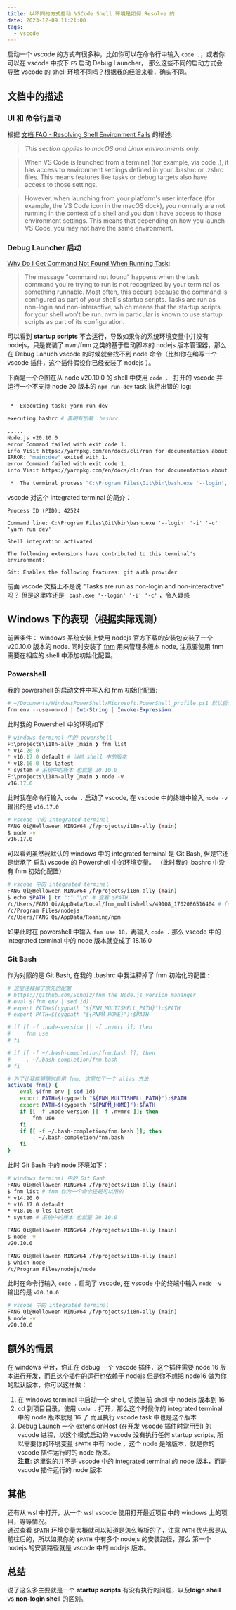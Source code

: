 ```yaml
---
title: 以不同的方式启动 VSCode Shell 环境是如何 Resolve 的
date: 2023-12-09 11:21:00
tags:
  - vscode
---
```


启动一个 vscode 的方式有很多种，比如你可以在命令行中输入 `code .`，或者你可以在 vscode 中按下 `F5` 启动 Debug Launcher，
那么这些不同的启动方式会导致 vscode 的 shell 环境不同吗？根据我的经验来看，确实不同。

## 文档中的描述

### UI 和 命令行启动

根据 [文档 FAQ - Resolving Shell Environment Fails](https://code.visualstudio.com/docs/supporting/FAQ#_resolving-shell-environment-fails)
的描述:

> _This section applies to macOS and Linux environments only._

> When VS Code is launched from a terminal (for example, via code .), it has access to environment settings defined in your .bashrc or .zshrc files. This means features like tasks or debug targets also have access to those settings.

> However, when launching from your platform's user interface (for example, the VS Code icon in the macOS dock), you normally are not running in the context of a shell and you don't have access to those environment settings. This means that depending on how you launch VS Code, you may not have the same environment.

### Debug Launcher 启动

[Why Do I Get Command Not Found When Running Task](https://code.visualstudio.com/docs/editor/tasks#_why-do-i-get-command-not-found-when-running-a-task):

> The message "command not found" happens when the task command you're trying to run is not recognized by your terminal as something runnable. Most often, this occurs because the command is configured as part of your shell's startup scripts. Tasks are run as non-login and non-interactive, which means that the startup scripts for your shell won't be run. nvm in particular is known to use startup scripts as part of its configuration.

可以看到 **startup scripts** 不会运行，导致如果你的系统环境变量中并没有 nodejs，只是安装了 nvm/fnm 之类的基于启动脚本的 nodejs 版本管理器，那么
在 Debug Lanuch vscode 的时候就会找不到 node 命令（比如你在编写一个 vscode 插件，这个插件假设你已经安装了 nodejs ）。

下面是一个企图在从 node v20.10.0 的 shell 中使用 `code . ` 打开的 vscode 并运行一个不支持 node 20 版本的 `npm run dev` task 执行出错的 log:

```bash

 *  Executing task: yarn run dev

executing bashrc # 表明有加载 .bashrc

.....
Node.js v20.10.0
error Command failed with exit code 1.
info Visit https://yarnpkg.com/en/docs/cli/run for documentation about this command.
ERROR: "main:dev" exited with 1.
error Command failed with exit code 1.
info Visit https://yarnpkg.com/en/docs/cli/run for documentation about this command.

 *  The terminal process "C:\Program Files\Git\bin\bash.exe '--login', '-i', '-c', 'yarn run dev'" terminated with exit code: 1.
```

vscode 对这个 integrated terminal 的简介：

```plaintext
Process ID (PID): 42524

Command line: C:\Program Files\Git\bin\bash.exe '--login' '-i' '-c' 'yarn run dev'

Shell integration activated

The following extensions have contributed to this terminal's environment:

Git: Enables the following features: git auth provider
```

前面 vscode 文档上不是说 "Tasks are run as non-login and non-interactive" 吗？
但是这里咋还是 ` bash.exe '--login' '-i' '-c'` ，令人疑惑

## Windows 下的表现（根据实际观测）

前置条件： windows 系统安装上使用 nodejs 官方下载的安装包安装了一个 v20.10.0 版本的 node.
同时安装了 [fnm](https://github.com/Schniz/fnm) 用来管理多版本 node, 注意要使用 fnm 需要在相应的 shell
中添加初始化配置。

### Powershell

我的 powershell 的启动文件中写入和 fnm 初始化配置:

```powershell
# ~/Documents/WindowsPowerShell/Microsoft.PowerShell_profile.ps1 默认启动文件位置
fnm env --use-on-cd | Out-String | Invoke-Expression
```

此时我的 Powershell 中的环境如下：

```powershell
# windows terminal 中的 powershell
F:\projects\i18n-ally main ❯ fnm list
* v14.20.0
* v16.17.0 default # 当前 shell 中的版本
* v18.16.0 lts-latest
* system # 系统中的版本 也就是 20.10.0
F:\projects\i18n-ally main ❯ node -v
v16.17.0
```

此时我在命令行输入 `code .` 启动了 vscode, 在 vscode 中的终端中输入 `node -v` 输出的是 `v16.17.0`

```bash
# vscode 中的 integrated terminal
FANG Qi@Helloween MINGW64 /f/projects/i18n-ally (main)
$ node -v
v16.17.0
```

可以看到虽然我默认的 windows 中的 integrated terminal 是 Git Bash, 但是它还是继承了 启动 vscode 的 Powershell 中的环境变量。
（此时我的 .bashrc 中没有 fnm 初始化配置）

```bash
# vscode 中的 integrated terminal
FANG Qi@Helloween MINGW64 /f/projects/i18n-ally (main)
$ echo $PATH | tr ":" "\n" # 查看 $PATH
/c/Users/FANG Qi/AppData/Local/fnm_multishells/49108_1702086516404 # fnm 添加的
/c/Program Files/nodejs
/c/Users/FANG Qi/AppData/Roaming/npm
```

如果此时在 powershell 中输入 `fnm use 18`，再输入 `code .` 那么 vscode 中的 integrated terminal 中的 node 版本就变成了 18.16.0

### Git Bash

作为对照的是 Git Bash, 在我的 .bashrc 中我注释掉了 fnm 初始化的配置 :

```bash
# 这里注释掉了原先的配置
# https://github.com/Schniz/fnm the Node.js version mananger
# eval $(fnm env | sed 1d)
# export PATH=$(cygpath "${FNM_MULTISHELL_PATH}"):$PATH
# export PATH=$(cygpath "${PNPM_HOME}"):$PATH

# if [[ -f .node-version || -f .nvmrc ]]; then
#     fnm use
# fi

# if [[ -f ~/.bash-completion/fnm.bash ]]; then
#     . ~/.bash-completion/fnm.bash
# fi

# 为了让我能够随时启用 fnm, 这里加了一个 alias 方法
activate_fnm() {
    eval $(fnm env | sed 1d)
    export PATH=$(cygpath "${FNM_MULTISHELL_PATH}"):$PATH
    export PATH=$(cygpath "${PNPM_HOME}"):$PATH
    if [[ -f .node-version || -f .nvmrc ]]; then
        fnm use
    fi
    if [[ -f ~/.bash-completion/fnm.bash ]]; then
        . ~/.bash-completion/fnm.bash
    fi
}
```

此时 Git Bash 中的 node 环境如下：

```bash
# windows terminal 中的 Git Bash
FANG Qi@Helloween MINGW64 /f/projects/i18n-ally (main)
$ fnm list # fnm 作为一个命令还是可以用的
* v14.20.0
* v16.17.0 default
* v18.16.0 lts-latest
* system # 系统中的版本 也就是 20.10.0

FANG Qi@Helloween MINGW64 /f/projects/i18n-ally (main)
$ node -v
v20.10.0

FANG Qi@Helloween MINGW64 /f/projects/i18n-ally (main)
$ which node
/c/Program Files/nodejs/node
```

此时在命令行输入 `code .` 启动了 vscode, 在 vscode 中的终端中输入 `node -v` 输出的是 `v20.10.0`

```bash
# vscode 中的 integrated terminal
FANG Qi@Helloween MINGW64 /f/projects/i18n-ally (main)
$ node -v
v20.10.0
```

## 额外的情景

在 windows 平台，你正在 debug 一个 vscode 插件，这个插件需要 node 16 版本进行开发，而且这个插件的运行也依赖于 nodejs
但是你不想把 node16 做为你的默认版本，你可以这样做：

1. 在 windows terminal 中启动一个 shell, 切换当前 shell 中 nodejs 版本到 16
2. cd 到项目目录，使用 `code .` 打开，那么这个时候你的 integrated terminal 中的 node 版本就是 16 了
   而且执行 vscode task 中也是这个版本
3. Debug Launch 一个 extensionHost (在开发 vsocde 插件时常用到) 的 vscode 进程，以这个模式启动的 vscode
   没有执行任何 startup scripts, 所以需要你的环境变量 `$PATH` 中有 node ，这个 node 是啥版本，就是你的 vscode 插件运行时的 node 版本。  
   **注意**: 这里说的并不是 vscode 中的 integrated terminal 的 node 版本，而是 vscode 插件运行的 node 版本

## 其他

还有从 wsl 中打开，从一个 wsl vscode 使用打开最近项目中的 windows 上的项目，等等情况。  
通过查看 `$PATH` 环境变量大概就可以知道是怎么解析的了，注意 `PATH` 优先级是从前往后的，所以如果你的 `$PATH` 中有多个 nodejs 的安装路径，那么
第一个 nodejs 的安装路径就是 vscode 中的 nodejs 版本。

## 总结

说了这么多主要就是一个 **startup scripts** 有没有执行的问题，以及**loign shell** vs **non-login shell** 的区别。
